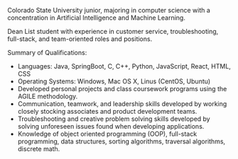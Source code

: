 Colorado State University junior, majoring in computer science with a concentration in Artificial Intelligence and Machine Learning.

Dean List student with experience in customer service, troubleshooting, full-stack, and team-oriented roles and positions.


Summary of Qualifications:
* Languages: Java, SpringBoot, C, C++, Python, JavaScript, React, HTML, CSS
* Operating Systems: Windows, Mac OS X, Linus (CentOS, Ubuntu)
* Developed personal projects and class coursework programs using the AGILE methodology.
* Communication, teamwork, and leadership skills developed by working closely stocking associates and 
 product development teams.
* Troubleshooting and creative problem solving skills developed by solving unforeseen issues found when 
 developing applications.
* Knowledge of object oriented programming (OOP), full-stack programming, data structures, sorting 
 algorithms, traversal algorithms, discrete math.
